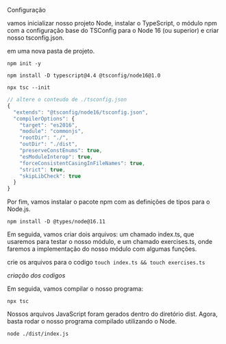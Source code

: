 Configuração

vamos inicializar nosso projeto Node, instalar o TypeScript, o módulo npm com a configuração base do TSConfig para o Node 16 (ou superior) e criar nosso tsconfig.json.

em uma nova pasta de projeto.

`npm init -y`

`npm install -D typescript@4.4 @tsconfig/node16@1.0`

`npx tsc --init`

```js
// altere o conteudo de ./tsconfig.json
{
  "extends": "@tsconfig/node16/tsconfig.json",
  "compilerOptions": {
    "target": "es2016",                                 
    "module": "commonjs",
    "rootDir": "./",
    "outDir": "./dist",
    "preserveConstEnums": true,
    "esModuleInterop": true,
    "forceConsistentCasingInFileNames": true,
    "strict": true,
    "skipLibCheck": true
  }
}

```
Por fim, vamos instalar o pacote npm com as definições de tipos para o Node.js.

`npm install -D @types/node@16.11`

Em seguida, vamos criar dois arquivos: um chamado index.ts, que usaremos para testar o nosso módulo, e um chamado exercises.ts, onde faremos a implementação do nosso módulo com algumas funções.

crie os arquivos para o codigo
`touch index.ts && touch exercises.ts`


*criação dos codigos*



Em seguida, vamos compilar o nosso programa:

`npx tsc`

Nossos arquivos JavaScript foram gerados dentro do diretório dist. Agora, basta rodar o nosso programa compilado utilizando o Node.

`node ./dist/index.js`
